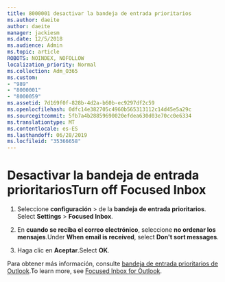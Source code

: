 ```yaml
---
title: 8000001 desactivar la bandeja de entrada prioritarios
ms.author: daeite
author: daeite
manager: jackiesm
ms.date: 12/5/2018
ms.audience: Admin
ms.topic: article
ROBOTS: NOINDEX, NOFOLLOW
localization_priority: Normal
ms.collection: Adm_O365
ms.custom:
- "989"
- "8000001"
- "8000059"
ms.assetid: 7d169f0f-828b-4d2a-b60b-ec9297df2c59
ms.openlocfilehash: 0dfc14e382705c4960b565313112c14d45e5a29c
ms.sourcegitcommit: 5fb7a4b28859690020efdea630d03e70cc0e6334
ms.translationtype: MT
ms.contentlocale: es-ES
ms.lasthandoff: 06/28/2019
ms.locfileid: "35366658"
---
```

# <a name="turn-off-focused-inbox"></a><span data-ttu-id="ffdc4-102">Desactivar la bandeja de entrada prioritarios</span><span class="sxs-lookup"><span data-stu-id="ffdc4-102">Turn off Focused Inbox</span></span>

1. <span data-ttu-id="ffdc4-103">Seleccione **configuración** \> de la **bandeja de entrada prioritarios**.  </span><span class="sxs-lookup"><span data-stu-id="ffdc4-103">Select **Settings**  \> **Focused Inbox**.</span></span>

2. <span data-ttu-id="ffdc4-104">En **cuando se reciba el correo electrónico**, seleccione **no ordenar los mensajes**.</span><span class="sxs-lookup"><span data-stu-id="ffdc4-104">Under **When email is received**, select **Don't sort messages**.</span></span>

3. <span data-ttu-id="ffdc4-105">Haga clic en **Aceptar**.</span><span class="sxs-lookup"><span data-stu-id="ffdc4-105">Select **OK**.</span></span>

<span data-ttu-id="ffdc4-106">Para obtener más información, consulte [bandeja de entrada prioritarios de Outlook](https://go.microsoft.com/fwlink/p/?linkid=873108).</span><span class="sxs-lookup"><span data-stu-id="ffdc4-106">To learn more, see [Focused Inbox for Outlook](https://go.microsoft.com/fwlink/p/?linkid=873108).</span></span>
